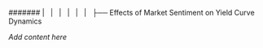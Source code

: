 ####### |   |   |   |   |   |   ├── Effects of Market Sentiment on Yield Curve Dynamics

*Add content here*